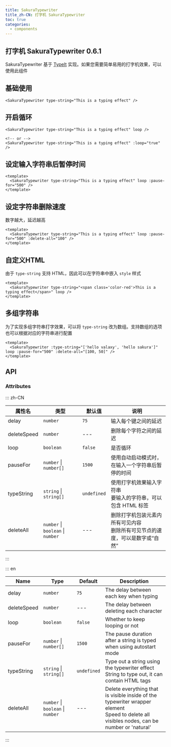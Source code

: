 ```yaml
---
title: SakuraTypewriter
title_zh-CN: 打字机 SakuraTypewriter
toc: true
categories:
  - components
---
```


## 打字机 SakuraTypewriter <SupTag>0.6.1</SupTag>

SakuraTypewriter 基于 [TypeIt](https://github.com/alexmacarthur/typeit) 实现。如果您需要简单易用的打字机效果，可以使用此组件

## 基础使用

<SakuraTypewriterPG :demo="0" />

```vue
<SakuraTypewriter type-string="This is a typing effect" />
```

## 开启循环

<SakuraTypewriterPG :demo="1" />

```vue
<SakuraTypewriter type-string="This is a typing effect" loop />

<!-- or -->
<SakuraTypewriter type-string="This is a typing effect" :loop="true" />
```

## 设定输入字符串后暂停时间

<SakuraTypewriterPG :demo="2" />

```vue
<template>
  <SakuraTypewriter type-string="This is a typing effect" loop :pause-for="500" />
</template>
```

## 设定字符串删除速度

数字越大，延迟越高

<SakuraTypewriterPG :demo="3" />

```vue
<template>
  <SakuraTypewriter type-string="This is a typing effect" loop :pause-for="500" :delete-all="100" />
</template>
```

## 自定义HTML

由于 `type-string` 支持 HTML，因此可以在字符串中嵌入 `style` 样式

<SakuraTypewriterPG :demo="4" />

```vue
<template>
  <SakuraTypewriter type-string="<span class='color-red'>This is a typing effect</span>" loop />
</template>
```

## 多组字符串

为了实现多组字符串打字效果，可以将 `type-string` 改为数组。支持数组的选项也可以根据对应的字符串进行配置

<SakuraTypewriterPG :demo="5" />

```vue
<template>
  <SakuraTypewriter :type-string="['hello valaxy', 'hello sakura']" loop :pause-for="500" :delete-all="[100, 50]" />
</template>
```

## API

### Attributes

::: zh-CN

| 属性名      | 类型                              | 默认值      | 说明                                                                              |
| ----------- | --------------------------------- | ----------- | --------------------------------------------------------------------------------- |
| delay       | `number`                          | `75`        | 输入每个键之间的延迟                                                              |
| deleteSpeed | `number`                          | ---         | 删除每个字符之间的延迟                                                            |
| loop        | `boolean`                         | `false`     | 是否循环                                                                          |
| pauseFor    | `number` \| `number[]`            | `1500`      | 使用自动启动模式时，在输入一个字符串后暂停的时间                                  |
| typeString  | `string` \| `string[]`            | `undefined` | 使用打字机效果输入字符串 <br /> 要输入的字符串，可以包含 HTML 标签                |
| deleteAll   | `number` \| `boolean` \| `number` | ---         | 删除打字机包装元素内所有可见内容 <br />删除所有可见节点的速度，可以是数字或“自然” |

:::

::: en

| Name        | Type                              | Default     | Description                                                                                                                                      |
| ----------- | --------------------------------- | ----------- | ------------------------------------------------------------------------------------------------------------------------------------------------ |
| delay       | `number`                          | `75`        | The delay between each key when typing                                                                                                           |
| deleteSpeed | `number`                          | ---         | The delay between deleting each character                                                                                                        |
| loop        | `boolean`                         | `false`     | Whether to keep looping or not                                                                                                                   |
| pauseFor    | `number` \| `number[]`            | `1500`      | The pause duration after a string is typed when using autostart mode                                                                             |
| typeString  | `string` \| `string[]`            | `undefined` | Type out a string using the typewriter effect <br />String to type out, it can contain HTML tags                                                 |
| deleteAll   | `number` \| `boolean` \| `number` | ---         | Delete everything that is visible inside of the typewriter wrapper element <br /> Speed to delete all visibles nodes, can be number or 'natural' |

:::
